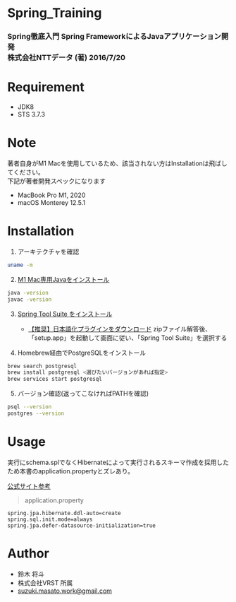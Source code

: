 # Spring_Training
 ### Spring徹底入門 Spring FrameworkによるJavaアプリケーション開発 <br>株式会社NTTデータ (著) 2016/7/20
 
# Requirement
 
* JDK8
* STS 3.7.3
 
# Note
 著者自身がM1 Macを使用しているため、該当されない方はInstallationは飛ばしてください。
 <br>下記が著者開発スペックになります
* MacBook Pro M1, 2020
* macOS Monterey 12.5.1


# Installation

1. アーキテクチャを確認
```zsh
uname -m
```
2. [M1 Mac専用Javaをインストール](https://www.azul.com/downloads/?os=macos&architecture=arm-64-bit&package=jdk#download-openjdk:~:text=Reset%20Filters-,Java%2018%20(STS),-18.0.2.1%2B1)

```zsh
java -version
javac -version
```
3. [Spring Tool Suite をインストール](https://spring.io/tools)
   - [【推奨】日本語化プラグインをダウンロード](https://mergedoc.osdn.jp/)
    zipファイル解答後、「setup.app」を起動して画面に従い、「Spring Tool Suite」を選択する
 
4. Homebrew経由でPostgreSQLをインストール

```zsh
brew search postgresql
brew install postgresql <選びたいバージョンがあれば指定> 
brew services start postgresql
```

5. バージョン確認(返ってこなければPATHを確認)
```zsh
psql --version
postgres --version
```


# Usage

実行にschema.splでなくHibernateによって実行されるスキーマ作成を採用したため本書のapplication.propertyとズレあり。

[公式サイト参考](https://docs.spring.io/spring-boot/docs/current/reference/html/howto.html#howto.data-initialization:~:text=single%20DataSource.-,9.%20Database%20Initialization,-An%20SQL%20database)
> application.property
```
spring.jpa.hibernate.ddl-auto=create
spring.sql.init.mode=always
spring.jpa.defer-datasource-initialization=true
```

 
# Author
* 鈴木 将斗
* 株式会社VRST 所属
* suzuki.masato.work@gmail.com
